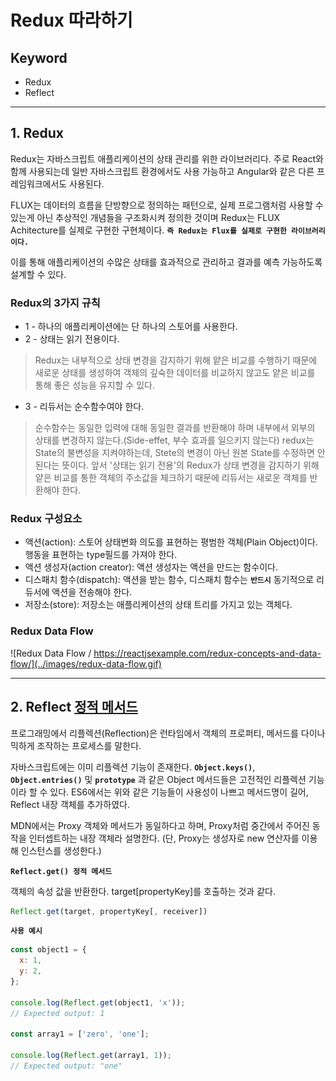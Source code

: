 # Redux 따라하기

## Keyword

- Redux
- Reflect

---

## 1. Redux

Redux는 자바스크립트 애플리케이션의 상태 관리를 위한 라이브러리다. 주로 React와 함께 사용되는데 일반 자바스크립트 환경에서도 사용 가능하고 Angular와 같은 다른 프레임워크에서도 사용된다.

FLUX는 데이터의 흐름을 단방향으로 정의하는 패턴으로, 실제 프로그램처럼 사용할 수 있는게 아닌 추상적인 개념들을 구조화시켜 정의한 것이며 Redux는 FLUX Achitecture를 실제로 구현한 구현체이다. **`즉 Redux는 Flux를 실제로 구현한 라이브러리이다.`**

이를 통해 애플리케이션의 수많은 상태를 효과적으로 관리하고 결과를 예측 가능하도록 설계할 수 있다.

### Redux의 3가지 규칙

- 1 - 하나의 애플리케이션에는 단 하나의 스토어를 사용한다.
- 2 - 상태는 읽기 전용이다.
  
> Redux는 내부적으로 상태 변경을 감지하기 위해 얕은 비교를 수행하기 때문에 새로운 상태를 생성하여 객체의 깊숙한 데이터를 비교하지 않고도 얕은 비교를 통해 좋은 성능을 유지할 수 있다.

- 3 - 리듀서는 순수함수여야 한다.

> 순수함수는 동일한 입력에 대해 동일한 결과를 반환해야 하며 내부에서 외부의 상태를 변경하지 않는다.(Side-effet, 부수 효과를 일으키지 않는다)
> redux는 State의 불변성을 지켜야하는데, Stete의 변경이 아닌 원본 State를 수정하면 안된다는 뜻이다.
> 앞서 '상태는 읽기 전용'의 Redux가 상태 변경을 감지하기 위해 얕은 비교를 통한 객체의 주소값을 체크하기 때문에 리듀서는 새로운 객체를 반환해야 한다.

### Redux 구성요소

- 액션(action): 스토어 상태변화 의도를 표현하는 평범한 객체(Plain Object)이다. 행동을 표현하는 type필드를 가져야 한다.
- 액션 생성자(action creator): 액션 생성자는 액션을 만드는 함수이다.
- 디스패치 함수(dispatch): 액션을 받는 함수, 디스패치 함수는 **`반드시`** 동기적으로 리듀서에 액션을 전송해야 한다.
- 저장소(store): 저장소는 애플리케이션의 상태 트리를 가지고 있는 객체다.

### Redux Data Flow

![Redux Data Flow / https://reactjsexample.com/redux-concepts-and-data-flow/](../images/redux-data-flow.gif)

---

## 2. Reflect [정적 메서드](https://developer.mozilla.org/ko/docs/Web/JavaScript/Reference/Global_Objects/Reflect#%EC%A0%95%EC%A0%81_%EB%A9%94%EC%84%9C%EB%93%9C)

프로그래밍에서 리플렉션(Reflection)은 런타임에서 객체의 프로퍼티, 메서드를 다이나믹하게 조작하는 프로세스를 말한다.

자바스크립트에는 이미 리플렉션 기능이 존재한다. **`Object.keys()`**, **`Object.entries()`** 및 **`prototype`** 과 같은 Object 메서드들은 고전적인 리플렉션 기능이라 할 수 있다.
ES6에서는 위와 같은 기능들이 사용성이 나쁘고 메서드명이 길어, Reflect 내장 객체를 추가하였다.

MDN에서는 Proxy 객체와 메서드가 동일하다고 하며, Proxy처럼 중간에서 주어진 동작을 인터셉트하는 내장 객체라 설명한다. (단, Proxy는 생성자로 new 연산자를 이용해 인스턴스를 생성한다.)

**`Reflect.get() 정적 메서드`**

객체의 속성 값을 반환한다. target[propertyKey]를 호출하는 것과 같다.

```javascript
Reflect.get(target, propertyKey[, receiver])
```

**`사용 예시`**

```javascript
const object1 = {
  x: 1,
  y: 2,
};

console.log(Reflect.get(object1, 'x'));
// Expected output: 1

const array1 = ['zero', 'one'];

console.log(Reflect.get(array1, 1));
// Expected output: "one"
```
